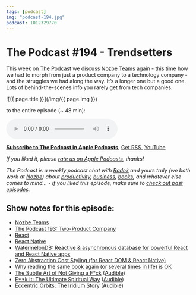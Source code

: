 ```yaml
---
tags: [podcast]
img: "podcast-194.jpg"
podcast: 1012329770
---
```


# The Podcast #194 - Trendsetters

This week on [The Podcast][p] we discuss [Nozbe Teams](https://michael.gratis/nozbeteams) again - this time how we had to morph from just a product company to a technology company - and the struggles we had along the way. It’s a longer one but a good one. Lots of behind-the-scenes info you rarely get from tech companies.

<!--More-->

![{{ page.title }}](/img/{{ page.img }})

 to the entire episode (~ 48 min):

<audio controls>
<source src="https://files.nozbe.com/podcast/194.mp3" type="audio/mpeg">
</audio>

**[Subscribe to The Podcast in Apple Podcasts][i]**, [Get RSS][rss], [YouTube][y]

*If you liked it, please [rate us on Apple Podcasts][i], thanks!*

*The Podcast is a weekly podcast chat with [Radek][r] and yours truly (we both work at [Nozbe][n]) about [productivity](/productivity), [business](/business), [books](/books), and whatever else comes to mind… - if you liked this episode, make sure to [check out past episodes](/podcast).*

## Show notes for this episode:

  * [Nozbe Teams](https://nozbe.com/teams)
  * [The Podcast 193: Two-Product Company](/podcast-193)
  * [React](https://reactjs.org/)
  * [React Native](https://facebook.github.io/react-native/)
  * [WatermelonDB: Reactive & asynchronous database for powerful React and React Native apps](https://github.com/Nozbe/WatermelonDB)
  * [Zero Abstraction Cost Styling (for React DOM & React Native)](https://github.com/Nozbe/zacs)
  * [Why reading the same book again (or several times in life) is OK](/again/)
  * [The Subtle Art of Not Giving a F*ck](https://www.amazon.com/dp/0062457713?tag=sliwinski-20) ([Audible](https://www.audible.com/pd/The-Subtle-Art-of-Not-Giving-a-F-ck-Audiobook/B01I28NFEE?tag=sliwinski-20))
  * [F**k It: The Ultimate Spiritual Way](https://www.amazon.co.uk/F-k-Ultimate-Spiritual-Way/dp/1781802963/) ([Audible](https://www.audible.com/pd/F-k-It-Audiobook/B00IFLFF2Y))
  * [Eccentric Orbits: The Iridium Story](https://www.amazon.com/Eccentric-Orbits-The-Iridium-Story/dp/B01FYA848U/) ([Audible](https://www.audible.com/pd/Eccentric-Orbits-Audiobook/B01FYA7O5O))

[y]: https://michael.gratis/thepodcastyt
[rss]: https://thepodcast.fm/episodes?format=RSS
[e]: /podcast-194

[p]: /podcast
[n]: https://michael.gratis/nozbe
[r]: https://michael.gratis/radex
[i]: https://michael.gratis/thepodcast
[o]: https://michael.gratis/ipadonly


